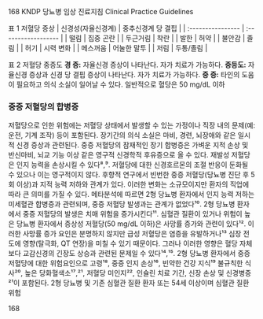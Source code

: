 168
KNDP 당뇨병 임상 진료지침 Clinical Practice Guidelines

표 1 저혈당 증상
| 신경성(자율신경계) | 중추신경계 당 결핍 |
| :---------------- | :------------------ |
| 떨림              | 집중 곤란           |
| 두근거림          | 착란                |
| 발한              | 허약                |
| 불안감            | 졸림                |
| 허기              | 시력 변화           |
| 메스꺼움          | 어눌한 말투         |
| 저림              | 두통/졸림           |

표 2 저혈당 중증도
**경 증:** 자율신경 증상이 나타난다. 자가 치료가 가능하다.
**중등도:** 자율신경 증상과 신경 당 결핍 증상이 나타난다. 자가 치료가 가능하다.
**중 증:** 타인의 도움이 필요하고 의식 소실이 일어날 수 있다. 일반적으로 혈당은 50 mg/dL 이하

### 중증 저혈당의 합병증
저혈당으로 인한 위험에는 저혈당 상태에서 발생할 수 있는 가정이나 직장 내의 문제(예: 운전, 기계 조작) 등이 포함된다. 장기간의 의식 소실은 마비, 경련, 뇌장애와 같은 일시적 신경 증상과 관련된다. 중증 저혈당의 잠재적인 장기 합병증은 가벼운 지적 손상 및 반신마비, 뇌교 기능 이상 같은 영구적 신경학적 후유증으로 올 수 있다. 재발성 저혈당은 인지 능력을 손상시킬 수 있다⁸,⁹. 저혈당에 대한 신경호르몬의 조절 반응이 둔화될 수 있으나 이는 영구적이지 않다.
후향적 연구에서 빈번한 중증 저혈당(당뇨병 진단 후 5회 이상)과 지적 능력 저하와 관계가 있다. 이러한 변화는 소규모이지만 환자의 직업에 따라 큰 의미를 가질 수 있다. 메타분석에 따르면 2형 당뇨병 환자에서 인지 능력 저하는 미세혈관 합병증과 관련되며, 중증 저혈당 발생과는 관계가 없었다¹⁰. 2형 당뇨병 환자에서 중증 저혈당의 발생은 치매 위험을 증가시킨다¹¹.
심혈관 질환이 있거나 위험이 높은 당뇨병 환자에서 증상성 저혈당(50 mg/dL 이하)은 사망률 증가와 관련이 있다¹². 이러한 사망률 증가 요인은 분명하지 않지만 급성 저혈당은 염증을 유발하거나¹³ 심장 전도에 영향(탈극화, QT 연장)을 미칠 수 있기 때문이다. 그러나 이러한 영향은 혈당 자체보다 교감신경의 긴장도 상승과 관련된 문제일 수 있다¹⁴,¹⁵.
2형 당뇨병 환자에서 중증 저혈당에 대한 위험요인으로 고령¹⁸, 중증 인지 손상¹⁶, 빈약한 건강 지식¹⁹ 불규칙한 식사²⁰, 높은 당화혈색소¹⁷,²¹, 저혈당 미인지²², 인슐린 치료 기간, 신장 손상 및 신경병증²¹이 포함된다. 2형 당뇨병 및 기존 심혈관 질환 환자 또는 54세 이상이며 심혈관 질환 위험

<PAGE>168